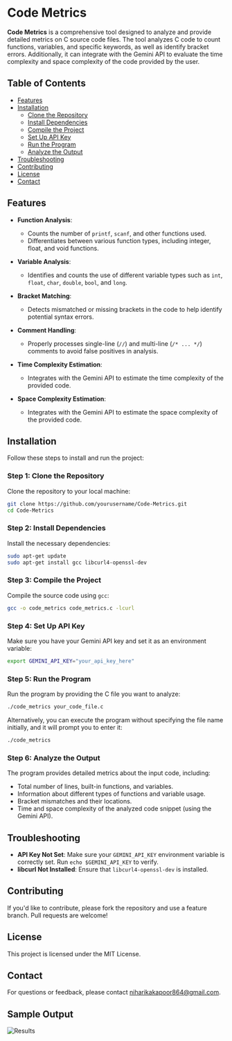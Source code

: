 
# Code Metrics

**Code Metrics** is a comprehensive tool designed to analyze and provide detailed metrics on C source code files. The tool analyzes C code to count functions, variables, and specific keywords, as well as identify bracket errors. Additionally, it can integrate with the Gemini API to evaluate the time complexity and space complexity of the code provided by the user.

## Table of Contents

- [Features](#features)
- [Installation](#installation)
  - [Clone the Repository](#step-1-clone-the-repository)
  - [Install Dependencies](#step-2-install-dependencies)
  - [Compile the Project](#step-3-compile-the-project)
  - [Set Up API Key](#step-4-set-up-api-key)
  - [Run the Program](#step-5-run-the-program)
  - [Analyze the Output](#step-6-analyze-the-output)
- [Troubleshooting](#troubleshooting)
- [Contributing](#contributing)
- [License](#license)
- [Contact](#contact)

## Features

- **Function Analysis**:
  - Counts the number of `printf`, `scanf`, and other functions used.
  - Differentiates between various function types, including integer, float, and void functions.

- **Variable Analysis**:
  - Identifies and counts the use of different variable types such as `int`, `float`, `char`, `double`, `bool`, and `long`.

- **Bracket Matching**:
  - Detects mismatched or missing brackets in the code to help identify potential syntax errors.

- **Comment Handling**:
  - Properly processes single-line (`//`) and multi-line (`/* ... */`) comments to avoid false positives in analysis.

- **Time Complexity Estimation**:
  - Integrates with the Gemini API to estimate the time complexity of the provided code.

- **Space Complexity Estimation**:
  - Integrates with the Gemini API to estimate the space complexity of the provided code.

## Installation

Follow these steps to install and run the project:

### Step 1: Clone the Repository

Clone the repository to your local machine:

```sh
git clone https://github.com/yourusername/Code-Metrics.git
cd Code-Metrics
```

### Step 2: Install Dependencies

Install the necessary dependencies:

```sh
sudo apt-get update
sudo apt-get install gcc libcurl4-openssl-dev
```

### Step 3: Compile the Project

Compile the source code using `gcc`:

```sh
gcc -o code_metrics code_metrics.c -lcurl
```

### Step 4: Set Up API Key

Make sure you have your Gemini API key and set it as an environment variable:

```sh
export GEMINI_API_KEY="your_api_key_here"
```

### Step 5: Run the Program

Run the program by providing the C file you want to analyze:

```sh
./code_metrics your_code_file.c
```

Alternatively, you can execute the program without specifying the file name initially, and it will prompt you to enter it:

```sh
./code_metrics
```

### Step 6: Analyze the Output

The program provides detailed metrics about the input code, including:

- Total number of lines, built-in functions, and variables.
- Information about different types of functions and variable usage.
- Bracket mismatches and their locations.
- Time and space complexity of the analyzed code snippet (using the Gemini API).

## Troubleshooting

- **API Key Not Set**: Make sure your `GEMINI_API_KEY` environment variable is correctly set. Run `echo $GEMINI_API_KEY` to verify.
- **libcurl Not Installed**: Ensure that `libcurl4-openssl-dev` is installed.

## Contributing

If you'd like to contribute, please fork the repository and use a feature branch. Pull requests are welcome!

## License

This project is licensed under the MIT License.

## Contact

For questions or feedback, please contact [niharikakapoor864@gmail.com](mailto:your.email@example.com).

## Sample Output

![Results](https://github.com/user-attachments/assets/f716daa9-bb04-40a5-b17a-e471a9ac8900)